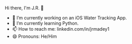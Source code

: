 Hi there, I'm J.R. 👋
- 🔭 I’m currently working on an iOS Water Tracking App.
- 🌱 I’m currently learning Python. 
- 📫 How to reach me: linkedin.com/in/jrmadey1
- 😄 Pronouns: He/Him

